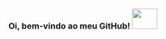 ### Oi, bem-vindo ao meu GitHub! <img src="https://camo.githubusercontent.com/8dd1044426df54e4ae42f9df9d1957f058c02333f8776e66dc6d371a442529af/68747470733a2f2f656d6f6a69732e736c61636b6d6f6a69732e636f6d2f656d6f6a69732f696d616765732f313539333535353338392f393537392f626c6f625f657863697465642e6769663f31353933353535333839" width="50" height="40" style="max-width: 100%;">










<!--
**raquelizek/raquelizek** is a ✨ _special_ ✨ repository because its `README.md` (this file) appears on your GitHub profile.

Here are some ideas to get you started:

- 🔭 I’m currently working on ...
- 🌱 I’m currently learning ...
- 👯 I’m looking to collaborate on ...
- 🤔 I’m looking for help with ...
- 💬 Ask me about ...
- 📫 How to reach me: ...
- 😄 Pronouns: ...
- ⚡ Fun fact: ...
-->
